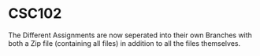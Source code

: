 # CSC102
The Different Assignments are now seperated into their own Branches with both a Zip file (containing all files) in addition to
all the files themselves.
